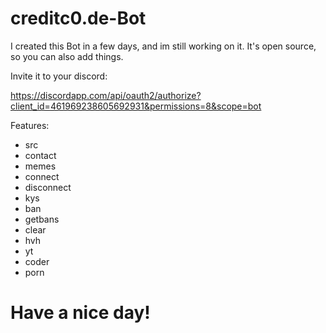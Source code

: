 # creditc0.de-Bot
I created this Bot in a few days, and im still working on it.
It's open source, so you can also add things.

Invite it to your discord: 

https://discordapp.com/api/oauth2/authorize?client_id=461969238605692931&permissions=8&scope=bot

Features:
-   src        
-  contact    
-  memes      
-  connect    
-  disconnect 
-  kys        
-  ban        
-  getbans    
-  clear      
-  hvh        
-  yt         
-  coder      
- porn

# Have a nice day!

